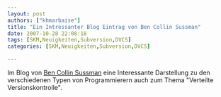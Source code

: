 ```yaml
---
layout: post
authors: ["khmarbaise"]
title: "Ein Intressanter Blog Eintrag von Ben Collin Sussman"
date: 2007-10-28 22:08:18
tags: [SKM,Neuigkeiten,Subversion,DVCS]
categories: [SKM,Neuigkeiten,Subversion,DVCS]

---
```

Im Blog von <a href="http://blog.red-bean.com/sussman/?p=79"  title="Versioncontrol and The 80%">Ben Collin Sussman</a> eine Interessante Darstellung zu den verschiedenen Typen von Programmierern auch zum Thema "Verteilte Versionskontrolle".
